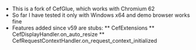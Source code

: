 * This is a fork of CefGlue, which works with Chromium 62
* So far I have tested it only with Windows x64 and demo browser works fine
* Features added since v59 are stubs:
** CefExtensions
** CefDisplayHandler.on_auto_resize
** CefRequestContextHandler.on_request_context_initialized